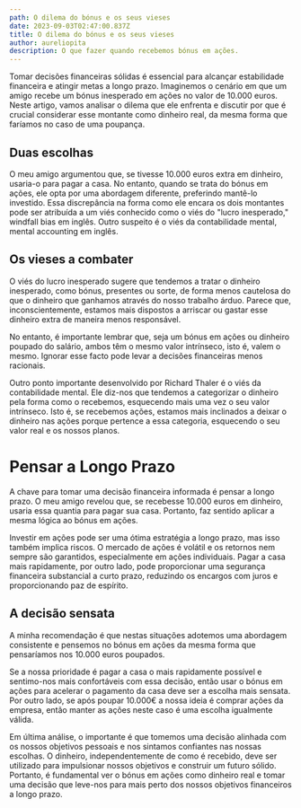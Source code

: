 ```yaml
---
path: O dilema do bónus e os seus vieses
date: 2023-09-03T02:47:00.837Z
title: O dilema do bónus e os seus vieses
author: aureliopita
description: O que fazer quando recebemos bónus em ações.
---
```

Tomar decisões financeiras sólidas é essencial para alcançar estabilidade financeira e atingir metas a longo prazo. Imaginemos o cenário em que um amigo recebe um bónus inesperado em ações no valor de 10.000 euros. Neste artigo, vamos analisar o dilema que ele enfrenta e discutir por que é crucial considerar esse montante como dinheiro real, da mesma forma que faríamos no caso de uma poupança.

## Duas escolhas

O meu amigo argumentou que, se tivesse 10.000 euros extra em dinheiro, usaria-o para pagar a casa. No entanto, quando se trata do bónus em ações, ele opta por uma abordagem diferente, preferindo mantê-lo investido. Essa discrepância na forma como ele encara os dois montantes pode ser atribuída a um viés conhecido como o viés do "lucro inesperado," windfall bias em inglês. Outro suspeito é o viés da contabilidade mental, mental accounting em inglês.

## Os vieses a combater

O viés do lucro inesperado sugere que tendemos a tratar o dinheiro inesperado, como bónus, presentes ou sorte, de forma menos cautelosa do que o dinheiro que ganhamos através do nosso trabalho árduo. Parece que, inconscientemente, estamos mais dispostos a arriscar ou gastar esse dinheiro extra de maneira menos responsável.

No entanto, é importante lembrar que, seja um bónus em ações ou dinheiro poupado do salário, ambos têm o mesmo valor intrínseco, isto é, valem o mesmo. Ignorar esse facto pode levar a decisões financeiras menos racionais.

Outro ponto importante desenvolvido por Richard Thaler é o viés da contabilidade mental. Ele diz-nos que tendemos a categorizar o dinheiro pela forma como o recebemos, esquecendo mais uma vez o seu valor intrínseco. Isto é, se recebemos ações, estamos mais inclinados a deixar o dinheiro nas ações porque pertence a essa categoria, esquecendo o seu valor real e os nossos planos.

# Pensar a Longo Prazo

A chave para tomar uma decisão financeira informada é pensar a longo prazo. O meu amigo revelou que, se recebesse 10.000 euros em dinheiro, usaria essa quantia para pagar sua casa. Portanto, faz sentido aplicar a mesma lógica ao bónus em ações.

Investir em ações pode ser uma ótima estratégia a longo prazo, mas isso também implica riscos. O mercado de ações é volátil e os retornos nem sempre são garantidos, especialmente em ações individuais. Pagar a casa mais rapidamente, por outro lado, pode proporcionar uma segurança financeira substancial a curto prazo, reduzindo os encargos com juros e proporcionando paz de espírito.

## A decisão sensata

A minha recomendação é que nestas situações adotemos uma abordagem consistente e pensemos no bónus em ações da mesma forma que pensaríamos nos 10.000 euros poupados. 

Se a nossa prioridade é pagar a casa o mais rapidamente possível e sentimo-nos mais confortáveis com essa decisão, então usar o bónus em ações para acelerar o pagamento da casa deve ser a escolha mais sensata. Por outro lado, se após poupar 10.000€ a nossa ideia é comprar ações da empresa, então manter as ações neste caso é uma escolha igualmente válida.

Em última análise, o importante é que tomemos uma decisão alinhada com os nossos objetivos pessoais e nos sintamos confiantes nas nossas escolhas. O dinheiro, independentemente de como é recebido, deve ser utilizado para impulsionar nossos objetivos e construir um futuro sólido. Portanto, é fundamental ver o bónus em ações como dinheiro real e tomar uma decisão que leve-nos para mais perto dos nossos objetivos financeiros a longo prazo.